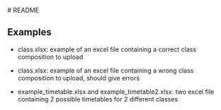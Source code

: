# README

## Examples

* class.xlsx: example of an excel file containing a correct class composition to upload

* class.xlsx: example of an excel file containing a wrong class composition to upload, should give errors

* example_timetable.xlsx and example_timetable2.xlsx: two excel file containing 2 possible timetables for 2 different classes